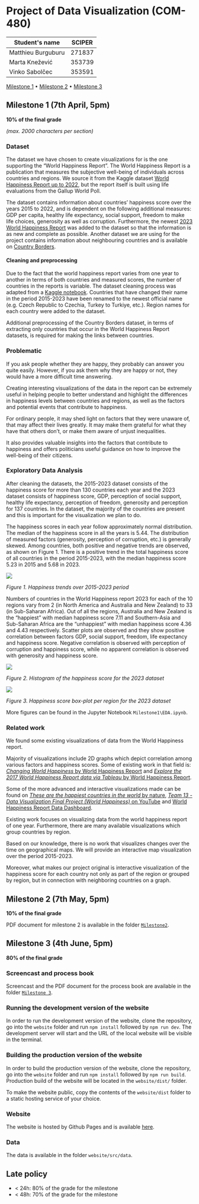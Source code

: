 # Project of Data Visualization (COM-480)

| Student's name     | SCIPER |
| ------------------ | ------ |
| Matthieu Burguburu | 271837 |
| Marta Knežević     | 353739 |
| Vinko Sabolčec     | 353591 |

[Milestone 1](#milestone-1) • [Milestone 2](#milestone-2) • [Milestone 3](#milestone-3)

## Milestone 1 (7th April, 5pm)

**10% of the final grade**

*(max. 2000 characters per section)*

### Dataset


The dataset we have chosen to create visualizations for is the one supporting the “World Happiness Report”.
The World Happiness Report is a publication that measures the subjective well-being of individuals across countries and regions. We source it from the Kaggle dataset [World Happiness Report up to 2022](https://www.kaggle.com/datasets/mathurinache/world-happiness-report), but the report itself is built using life evaluations from the Gallup World Poll.

The dataset contains information about countries’ happiness score over the years 2015 to 2022, and is dependent on the following additional measures: GDP per capita, healthy life expectancy, social support, freedom to make life choices, generosity as well as corruption. Furthermore, the newest [2023 World Happiness Report](https://worldhappiness.report/ed/2023/) was added to the dataset so that the information is as new and complete as possible. 
Another dataset we are using for the project contains information about neighbouring countries and is available on [Country Borders](https://github.com/geodatasource/country-borders).

#### Cleaning and preprocessing

Due to the fact that the world happiness report varies from one year to another in terms of both countries and measured scores, the number of countries in the reports is variable. The dataset cleaning process was adapted from a [Kaggle notebook](https://www.kaggle.com/code/htester/exploratory-data-analysis). Countries that have changed their name in the period 2015-2023 have been renamed to the newest official name (e.g. Czech Republic to Czechia, Turkey to Turkiye, etc.). Region names for each country were added to the dataset.

Additional preprocessing of the Country Borders dataset, in terms of extracting only countries that occur in the World Happiness Report datasets, is required for making the links between countries.


### Problematic


If you ask people whether they are happy, they probably can answer you quite easily. However, if you ask them why they are happy or not, they would have a more difficult time answering.

Creating interesting visualizations of the data in the report can be extremely useful in helping people to better understand and highlight the differences in happiness levels between countries and regions, as well as the factors and potential events that contribute to happiness.

For ordinary people, it may shed light on factors that they were unaware of, that may affect their lives greatly. It may make them grateful for what they have that others don’t, or make them aware of unjust inequalities.

It also provides valuable insights into the factors that contribute to happiness and offers politicians useful guidance on how to improve the well-being of their citizens.

### Exploratory Data Analysis


After cleaning the datasets, the 2015-2023 dataset consists of the happiness score for more than 130 countries each year and the 2023 dataset consists of happiness score, GDP, perception of social support, healthy life expectancy, perception of freedom, generosity and perception for 137 countries. In the dataset, the majority of the countries are present and this is important for the visualization we plan to do.

The happiness scores in each year follow approximately normal distribution. The median of the happiness score in all the years is 5.44. The distribution of measured factors (generosity, perception of corruption, etc.) is generally skewed. Among countries, both positive and negative trends are observed, as shown on Figure 1. There is a positive trend in the total happiness score of all countries in the period 2015-2023, with the median happiness score 5.23 in 2015 and 5.68 in 2023.


![](./Milestone1/img/happiness_score_over_time.png)

*Figure 1. Happiness trends over 2015-2023 period*

Numbers of countries in the World Happiness report 2023 for each of the 10 regions vary from 2 (in North America and Australia and New Zealand) to 33 (in Sub-Saharan Africa). Out of all the regions, Australia and New Zealand is the “happiest” with median happiness score 7.11 and Southern-Asia and Sub-Saharan Africa are the “unhappiest” with median happiness score 4.36 and 4.43 respectively. Scatter plots are observed and they show positive correlation between factors GDP, social support, freedom, life expectancy and happiness score. Negative correlation is observed with perception of corruption and happiness score, while no apparent correlation is observed with generosity and happiness score.

![](./Milestone1/img/23_hist.png)

*Figure 2. Histogram of the happiness score for the 2023 dataset*

![](./Milestone1/img/23_regions.png)

*Figure 3. Happiness score box-plot per region for the 2023 dataset*

More figures can be found in the Jupyter Notebook `Milestone1\EDA.ipynb`.

### Related work

We found some existing visualizations of data from the World Happiness report.

Majority of visualizations include 2D graphs which depict correlation among various factors and happiness scores. 
Some of existing work in that field is: [*Changing World Happiness* by World Happiness Report](https://worldhappiness.report/ed/2019/changing-world-happiness/) and [*Explore the 2017 World Happiness Report data via Tableau* by World Happiness Report](https://worldhappiness.report/news/explore-the-2017-world-happiness-report-data-via-tableau/).

Some of the more advanced and interactive visualizations made can be found on [*These are the happiest countries in the world* by nature](https://www.nature.com/nature-index/news-blog/data-visualization-these-are-the-happiest-countries-world-happiness-report-twenty-nineteen), [*Team 13 - Data Visualization Final Project (World Happiness)* on YouTube](https://www.youtube.com/watch?v=3jAP0pScVVM)
and [World Happiness Report Data Dashboard](https://worldhappiness.report/data/).

Existing work focuses on visualizing data from the world happiness report of one year. Furthermore, there are many available visualizations which group countries by region.

Based on our knowledge, there is no work that visualizes changes over the time on geographical maps. We will provide an interactive map visualization over the period 2015-2023.

Moreover, what makes our project original is interactive visualization of the happiness score for each country not only as part of the region or grouped by region, but in connection with neighboring countries on a graph.


## Milestone 2 (7th May, 5pm)

**10% of the final grade**

PDF document for milestone 2 is available in the folder [`Milestone2`](https://github.com/com-480-data-visualization/project-2023-data-visionaries/tree/master/Milestone2).


## Milestone 3 (4th June, 5pm)

**80% of the final grade**

### Screencast and process book

Screencast and the PDF document for the process book are available in the folder [`Milestone 3`](https://github.com/com-480-data-visualization/project-2023-data-visionaries/tree/master/Milestone3).

### Running the development version of the website

In order to run the development version of the website, clone the repository, go into the `website` folder and run `npm install` followed by `npm run dev`. The development server will start and the URL of the local website will be visible in the terminal.

### Building the production version of the website

In order to build the production version of the website, clone the repository, go into the `website` folder and run `npm install` followed by `npm run build`. Production build of the website will be located in the `website/dist/` folder. 

To make the website public, copy the contents of the `website/dist` folder to a static hosting service of your choice.

### Website

The website is hosted by Github Pages and is available [here](https://com-480-data-visualization.github.io/project-2023-data-visionaries/).

### Data

The data is available in the folder `website/src/data`.

## Late policy

- < 24h: 80% of the grade for the milestone
- < 48h: 70% of the grade for the milestone

